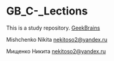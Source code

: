 # GB_C-_Lections
This is a study repository.
[GeekBrains](https://gb.ru)

Mishchenko Nikita
nekitoso2@yandex.ru

Мищенко Никита
nekitoso2@yandex.ru